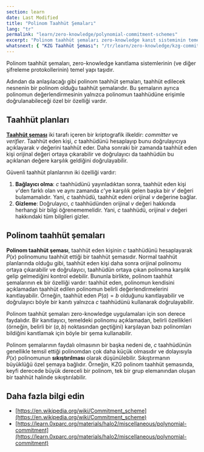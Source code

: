 ```yaml
---
section: learn
date: Last Modified
title: "Polinom Taahhüt Şemaları"
lang: "tr"
permalink: "learn/zero-knowledge/polynomial-commitment-schemes"
excerpt: "Polinom taahhüt şemaları zero-knowledge kanıt sisteminin temel yapı taşıdır"
whatsnext: { "KZG Taahhüt Şeması": "/tr/learn/zero-knowledge/kzg-commitment-scheme" }
---
```


Polinom taahhüt şemaları, zero-knowledge kanıtlama sistemlerinin (ve diğer şifreleme protokollerinin) temel yapı taşıdır.

Adından da anlaşılacağı gibi polinom taahhüt şemaları, taahhüt edilecek nesnenin bir polinom olduğu taahhüt şemalarıdır. Bu şemaların ayrıca polinomun değerlendirmesinin yalnızca polinomun taahhüdüne erişimle doğrulanabileceği özel bir özelliği vardır.

## Taahhüt planları

**[Taahhüt şeması](https://en.wikipedia.org/wiki/Commitment_scheme)** iki tarafı içeren bir kriptografik ilkeldir: _committer_ ve _verifier_. Taahhüt eden kişi, $c$ taahhüdünü hesaplayıp bunu doğrulayıcıya açıklayarak $v$ değerini taahhüt eder. Daha sonraki bir zamanda taahhüt eden kişi orijinal değeri ortaya çıkarabilir ve doğrulayıcı da taahhüdün bu açıklanan değere karşılık geldiğini doğrulayabilir.

Güvenli taahhüt planlarının iki özelliği vardır:

1. **Bağlayıcı olma**: $c$ taahhüdünü yayınladıktan sonra, taahhüt eden kişi $v$'den farklı olan ve aynı zamanda $c$'ye karşılık gelen başka bir $v'$ değeri bulamamalıdır. Yani, $c$ taahhüdü, taahhüt edeni orijinal $v$ değerine bağlar.
2. **Gizleme**: Doğrulayıcı, $c$ taahhüdünden orijinal $v$ değeri hakkında herhangi bir bilgi öğrenememelidir. Yani, $c$ taahhüdü, orijinal $v$ değeri hakkındaki tüm bilgileri gizler.

## Polinom taahhüt şemaları

**Polinom taahhüt şeması**, taahhüt eden kişinin $c$ taahhüdünü hesaplayarak $P(x)$ polinomunu taahhüt ettiği bir taahhüt şemasıdır. Normal taahhüt planlarında olduğu gibi, taahhüt eden kişi daha sonra orijinal polinomu ortaya çıkarabilir ve doğrulayıcı, taahhüdün ortaya çıkan polinoma karşılık gelip gelmediğini kontrol edebilir. Bununla birlikte, polinom taahhüt şemalarının ek bir özelliği vardır: taahhüt eden, polinomun kendisini açıklamadan taahhüt edilen polinomun belirli değerlendirmelerini kanıtlayabilir. Örneğin, taahhüt eden $P(a) = b$ olduğunu kanıtlayabilir ve doğrulayıcı böyle bir kanıtı yalnızca $c$ taahhüdünü kullanarak doğrulayabilir.

Polinom taahhüt şemaları zero-knowledge uygulamaları için son derece faydalıdır. Bir kanıtlayıcı, temeldeki polinomu açıklamadan, belirli özellikleri (örneğin, belirli bir $(a,b)$ noktasından geçtiğini) karşılayan bazı polinomları bildiğini kanıtlamak için böyle bir şema kullanabilir.

Polinom şemalarının faydalı olmasının bir başka nedeni de, $c$ taahhüdünün genellikle temsil ettiği polinomdan çok daha küçük olmasıdır ve dolayısıyla $P(x)$ polinomunun **sıkıştırılması** olarak düşünülebilir. Sıkıştırmanın büyüklüğü özel şemaya bağlıdır. Örneğin, KZG polinom taahhüt şemasında, keyfi derecede büyük dereceli bir polinom, tek bir grup elemanından oluşan bir taahhüt halinde sıkıştırılabilir.

## Daha fazla bilgi edin

- [https://en.wikipedia.org/wiki/Commitment_scheme](https://en.wikipedia.org/wiki/Commitment_scheme)
- [https://learn.0xparc.org/materials/halo2/miscellaneous/polynomial-commitment](https://learn.0xparc.org/materials/halo2/miscellaneous/polynomial-commitment)
